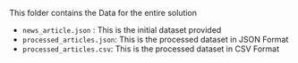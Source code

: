 This folder contains the Data for the entire solution
- `news_article.json` : This is the initial dataset provided
- `processed_articles.json`: This is the processed dataset in JSON Format
- `processed_articles.csv`: This is the processed dataset in CSV Format
